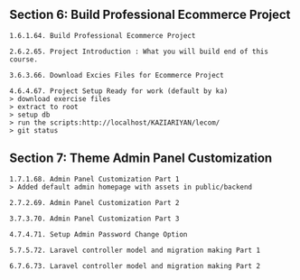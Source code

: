 
## Section 6: Build Professional Ecommerce Project

	1.6.1.64. Build Professional Ecommerce Project

	2.6.2.65. Project Introduction : What you will build end of this course.

	3.6.3.66. Download Excies Files for Ecommerce Project

	4.6.4.67. Project Setup Ready for work (default by ka)
	> download exercise files
	> extract to root
	> setup db
	> run the scripts:http://localhost/KAZIARIYAN/lecom/
	> git status


## Section 7: Theme Admin Panel Customization

	1.7.1.68. Admin Panel Customization Part 1
	> Added default admin homepage with assets in public/backend

	2.7.2.69. Admin Panel Customization Part 2

	3.7.3.70. Admin Panel Customization Part 3

	4.7.4.71. Setup Admin Password Change Option

	5.7.5.72. Laravel controller model and migration making Part 1

	6.7.6.73. Laravel controller model and migration making Part 2